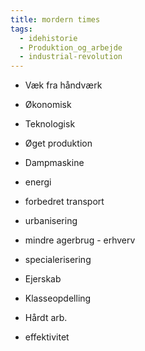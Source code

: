 ```yaml
---
title: mordern times
tags:
  - idehistorie
  - Produktion_og_arbejde
  - industrial-revolution
---
```

- Væk fra håndværk
- Økonomisk
- Teknologisk
- Øget produktion
- Dampmaskine
- energi
- forbedret transport
- urbanisering
- mindre agerbrug - erhverv
- specialerisering

- Ejerskab
- Klasseopdelling
- Hårdt arb.
- effektivitet 